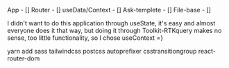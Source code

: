 App - []
  Router - []
  useData/Context - []
  Ask-templete - []
  File-base - []

I didn't want to do this application through useState, it's easy and almost everyone does it that way, but doing it through Toolkit-RTKquery makes no sense, too little functionality, so I chose useContext =}

yarn add sass tailwindcss postcss autoprefixer csstransitiongroup react-router-dom  